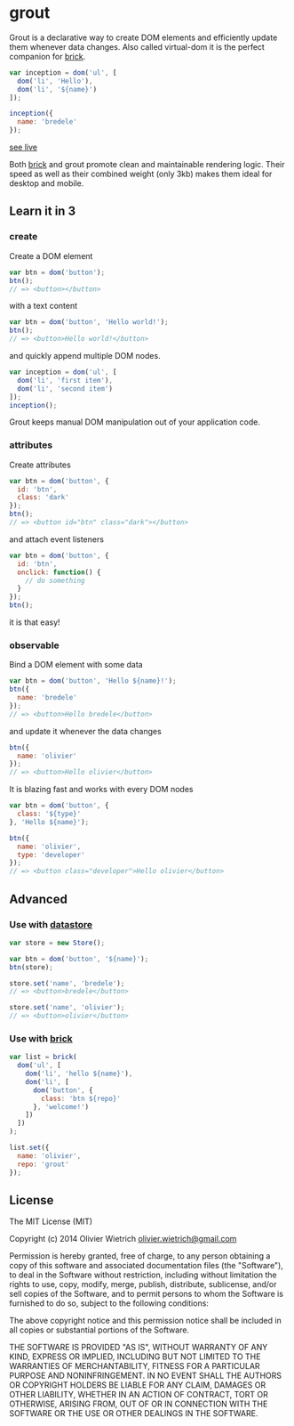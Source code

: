 # grout

Grout is a declarative way to create DOM elements and efficiently update them whenever data changes. Also called virtual-dom it is the perfect companion for [brick](http://github.com/brickjs).

```js
var inception = dom('ul', [
  dom('li', 'Hello'),
  dom('li', '${name}')
]);

inception({
  name: 'bredele'
});
```
[see live]()

Both [brick](http://github.com/brickjs) and grout promote clean and maintainable rendering logic. Their speed as well as their combined weight (only 3kb) makes them ideal for desktop and mobile.

## Learn it in 3

### create

Create a DOM element

```js
var btn = dom('button');
btn();
// => <button></button>
```

with a text content

```js
var btn = dom('button', 'Hello world!');
btn();
// => <button>Hello world!</button>
```

and quickly append multiple DOM nodes.

```js
var inception = dom('ul', [
  dom('li', 'first item'),
  dom('li', 'second item')
]);
inception();
```

Grout keeps manual DOM manipulation out of your application code.

### attributes

Create attributes 

```js
var btn = dom('button', {
  id: 'btn',
  class: 'dark'
});
btn();
// => <button id="btn" class="dark"></button>
```

and attach event listeners

```js
var btn = dom('button', {
  id: 'btn',
  onclick: function() {
    // do something
  }
});
btn();
```
it is that easy!

### observable

Bind a DOM element with some data

```js
var btn = dom('button', 'Hello ${name}!');
btn({
  name: 'bredele'
});
// => <button>Hello bredele</button>
```

and update it whenever the data changes

```js
btn({
  name: 'olivier'
});
// => <button>Hello olivier</button>
```

It is blazing fast and works with every DOM nodes

```js
var btn = dom('button', {
  class: '${type}'
}, 'Hello ${name}');

btn({
  name: 'olivier',
  type: 'developer'
});
// => <button class="developer">Hello olivier</button>
```

## Advanced

### Use with [datastore](http://github.com/bredele/datastore)

```js
var store = new Store();

var btn = dom('button', '${name}');
btn(store);

store.set('name', 'bredele');
// => <button>bredele</button>

store.set('name', 'olivier');
// => <button>olivier</button>
```

### Use with [brick](http://github.com/bredele/brickjs)

```js
var list = brick(
  dom('ul', [
    dom('li', 'hello ${name}'),
    dom('li', [
      dom('button', {
        class: 'btn ${repo}'
      }, 'welcome!')
    ])
  ])
);

list.set({
  name: 'olivier',
  repo: 'grout'
});
```

## License

The MIT License (MIT)

Copyright (c) 2014 Olivier Wietrich <olivier.wietrich@gmail.com>

Permission is hereby granted, free of charge, to any person obtaining a copy of this software and associated documentation files (the "Software"), to deal in the Software without restriction, including without limitation the rights to use, copy, modify, merge, publish, distribute, sublicense, and/or sell copies of the Software, and to permit persons to whom the Software is furnished to do so, subject to the following conditions:

The above copyright notice and this permission notice shall be included in all copies or substantial portions of the Software.

THE SOFTWARE IS PROVIDED "AS IS", WITHOUT WARRANTY OF ANY KIND, EXPRESS OR IMPLIED, INCLUDING BUT NOT LIMITED TO THE WARRANTIES OF MERCHANTABILITY, FITNESS FOR A PARTICULAR PURPOSE AND NONINFRINGEMENT. IN NO EVENT SHALL THE AUTHORS OR COPYRIGHT HOLDERS BE LIABLE FOR ANY CLAIM, DAMAGES OR OTHER LIABILITY, WHETHER IN AN ACTION OF CONTRACT, TORT OR OTHERWISE, ARISING FROM, OUT OF OR IN CONNECTION WITH THE SOFTWARE OR THE USE OR OTHER DEALINGS IN THE SOFTWARE.
